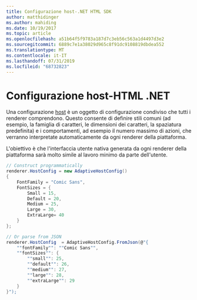 ```yaml
---
title: Configurazione host-.NET HTML SDK
author: matthidinger
ms.author: mahiding
ms.date: 10/19/2017
ms.topic: article
ms.openlocfilehash: a51b64f5f9783a187d7c3eb56c563a1d4497d3e2
ms.sourcegitcommit: 6889c7e1a38029d965c8f91dc9108819dbdea552
ms.translationtype: MT
ms.contentlocale: it-IT
ms.lasthandoff: 07/31/2019
ms.locfileid: "68732823"
---
```

# <a name="host-config---net-html"></a>Configurazione host-HTML .NET

Una configurazione [host](../../../rendering-cards/host-config.md) è un oggetto di configurazione condiviso che tutti i renderer comprendono. Questo consente di definire stili comuni (ad esempio, la famiglia di caratteri, le dimensioni dei caratteri, la spaziatura predefinita) e i comportamenti, ad esempio il numero massimo di azioni, che verranno interpretate automaticamente da ogni renderer della piattaforma. 

L'obiettivo è che l'interfaccia utente nativa generata da ogni renderer della piattaforma sarà molto simile al lavoro minimo da parte dell'utente.

```csharp
// Construct programmatically
renderer.HostConfig = new AdaptiveHostConfig() 
{
    FontFamily = "Comic Sans",
    FontSizes = {
        Small = 15,
        Default = 20,
        Medium = 25,
        Large = 30,
        ExtraLarge= 40
    }
};

// Or parse from JSON
renderer.HostConfig  = AdaptiveHostConfig.FromJson(@"{
    ""fontFamily"": ""Comic Sans"",
    ""fontSizes"": {
        ""small"": 25,
        ""default"": 26,
        ""medium"": 27,
        ""large"": 28,
        ""extraLarge"": 29
    }
}");
```